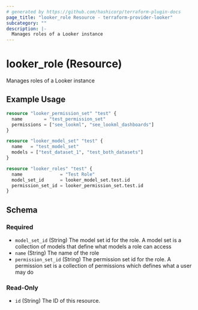 ```yaml
---
# generated by https://github.com/hashicorp/terraform-plugin-docs
page_title: "looker_role Resource - terraform-provider-looker"
subcategory: ""
description: |-
  Manages roles of a Looker instance
---
```


# looker_role (Resource)

Manages roles of a Looker instance

## Example Usage

```terraform
resource "looker_permission_set" "test" {
  name        = "test_permission_set"
  permissions = ["see_lookml", "see_lookml_dashboards"]
}

resource "looker_model_set" "test" {
  name   = "test_model_set"
  models = ["test_dataset_1", "test_both_datasets"]
}

resource "looker_roles" "test" {
  name              = "Test Role"
  model_set_id      = looker_model_set.test.id
  permission_set_id = looker_permission_set.test.id
}
```

<!-- schema generated by tfplugindocs -->
## Schema

### Required

- `model_set_id` (String) The model set id for the role. A model set is a collection of models that define what models a role can access
- `name` (String) The name of the role
- `permission_set_id` (String) The permission set id for the role. A permission set is a collection of permissions which defines what a user may do

### Read-Only

- `id` (String) The ID of this resource.


